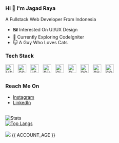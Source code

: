 ### Hi 👋 I'm Jagad Raya
A Fullstack Web Developer From Indonesia<br>
- 🖼️ Interested On UI/UX Design<br>
- 📖 Currently Exploring CodeIgniter<br>
- 🐱 A Guy Who Loves Cats<br>

### Tech Stack

<img align="left" alt="HTML5" width="26px" src="https://cdn.jsdelivr.net/gh/devicons/devicon/icons/html5/html5-original.svg" style="padding-right:10px;" />
<img align="left" alt="CSS3" width="26px" src="https://cdn.jsdelivr.net/gh/devicons/devicon/icons/css3/css3-original.svg" style="padding-right:10px;" />
<img align="left" alt="JS" width="26px" src="https://cdn.jsdelivr.net/gh/devicons/devicon/icons/javascript/javascript-original.svg" style="padding-right:10px;" />
<img align="left" alt="PHP" width="26px" src="https://cdn.jsdelivr.net/gh/devicons/devicon/icons/php/php-original.svg" style="padding-right:10px;" />
<img align="left" alt="CI4" width="26px" src="https://cdn.jsdelivr.net/gh/devicons/devicon/icons/codeigniter/codeigniter-plain.svg" style="padding-right:10px;" />
<img align="left" alt="FLASK" width="26px" src="https://cdn.jsdelivr.net/gh/devicons/devicon/icons/flask/flask-original.svg" style="padding-right:10px;" />
<img align="left" alt="BOOTSTRAP" width="26px" src="https://cdn.jsdelivr.net/gh/devicons/devicon/icons/bootstrap/bootstrap-original.svg" style="padding-right:10px;" />
<img align="left" alt="PYTHON" width="26px" src="https://cdn.jsdelivr.net/gh/devicons/devicon/icons/python/python-original.svg" style="padding-right:10px;" />
<img align="left" alt="SQL" width="26px" src="https://cdn.jsdelivr.net/gh/devicons/devicon/icons/mysql/mysql-original.svg" style="padding-right:10px;" /><br><br>

### Reach Me On
- <a href="https://www.instagram.com/jagad.raya18/">Instagram</a><br>
- <a href="http://linkedin.com/in/jagadraya/">LinkedIn</a><br><br>

![Stats](https://github-readme-stats.vercel.app/api?username=ZenthicMC&show_icons=true&theme=nightowl)<br>
[![Top Langs](https://github-readme-stats.vercel.app/api/top-langs/?username=ZenthicMC&layout=compact&show_icons=true&theme=nightowl)](https://github.com/anuraghazra/github-readme-stats)
<br><br>
![](https://komarev.com/ghpvc/?username=ZenthicMC&color=green)
{{ ACCOUNT_AGE }}


